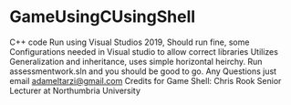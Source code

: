# GameUsingCUsingShell
C++ code
Run using Visual Studios 2019, Should run fine, some Configurations needed in Visual studio to allow correct libraries
Utilizes Generalization and inheritance, uses simple horizontal heirchy. Run assessmentwork.sln and you should be good to go. 
Any Questions just email adameltarzi@gmail.com
Credits for Game Shell:
Chris Rook
Senior Lecturer at Northumbria University
